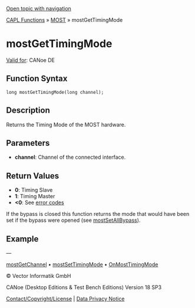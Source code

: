 [Open topic with navigation](../../../../../CANoeDEFamily.htm#Topics/CAPLFunctions/MOST/Functions/CAPLfunctionMOSTGetTimingMode.md)

[CAPL Functions](../../CAPLfunctions.md) » [MOST](../CAPLfunctionsMOSTOverview.md) » mostGetTimingMode

# mostGetTimingMode

[Valid for](../../../Shared/FeatureAvailability.md): CANoe DE

## Function Syntax

```
long mostGetTimingMode(long channel);
```

## Description

Returns the Timing Mode of the MOST hardware.

## Parameters

- **channel**: Channel of the connected interface.

## Return Values

- **0**: Timing Slave
- **1**: Timing Master
- **<0**: See [error codes](../CAPLfunctionsMOSTErrorCodes.md)

If the bypass is closed this function returns the mode that would have been set if the bypass were opened (see [mostSetAllBypass](CAPLfunctionMOSTSetAllBypass.md)).

## Example

—

[mostGetChannel](CAPLfunctionMOSTGetChannel.md) • [mostSetTimingMode](CAPLfunctionMOSTSetTimingMode.md) • [OnMostTimingMode](../EventProcedures/CAPLfunctionOnMOSTTimingMode.md)

© Vector Informatik GmbH

CANoe (Desktop Editions & Test Bench Editions) Version 18 SP3

[Contact/Copyright/License](../../../Shared/ContactCopyrightLicense.md) | [Data Privacy Notice](https://www.vector.com/int/en/company/get-info/privacy-policy/)